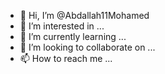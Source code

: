 - 👋 Hi, I’m @Abdallah11Mohamed
- 👀 I’m interested in ...
- 🌱 I’m currently learning ...
- 💞️ I’m looking to collaborate on ...
- 📫 How to reach me ...

<!---
Abdallah11Mohamed/Abdallah11Mohamed is a ✨ special ✨ repository because its `README.md` (this file) appears on your GitHub profile.
You can click the Preview link to take a look at your changes.
--->
